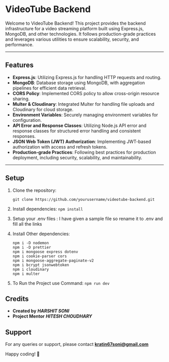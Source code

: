 # VideoTube Backend

Welcome to VideoTube Backend! This project provides the backend infrastructure for a video streaming platform built using Express.js, MongoDB, and other technologies. It follows production-grade practices and leverages various utilities to ensure scalability, security, and performance.

---

## Features

- **Express.js**: Utilizing Express.js for handling HTTP requests and routing.
- **MongoDB**: Database storage using MongoDB, with aggregation pipelines for efficient data retrieval.
- **CORS Policy**: Implemented CORS policy to allow cross-origin resource sharing.
- **Multer & Cloudinary**: Integrated Multer for handling file uploads and Cloudinary for cloud storage.
- **Environment Variables**: Securely managing environment variables for configuration.
- **API Error and Response Classes**: Utilizing Node.js API error and response classes for structured error handling and consistent responses.
- **JSON Web Token (JWT) Authorization**: Implementing JWT-based authorization with access and refresh tokens.
- **Production-grade Practices**: Following best practices for production deployment, including security, scalability, and maintainability.

---

## Setup

1. Clone the repository:
   ```
   git clone https://github.com/yourusername/videotube-backend.git
   ```
2. Install dependencies:
   `npm install`

3. Setup your .env files : I have given a sample file so rename it to .env and fill all the links

4. Install Other dependencies:

   ```
   npm i -D nodemon
   npm i -D prettier
   npm i mongoose express dotenv
   npm i cookie-parser cors
   npm i mongoose-aggregate-paginate-v2
   npm i bcrypt jsonwebtoken
   npm i cloudinary
   npm i multer
   ```

5. To Run the Project use Command:
   `npm run dev`

## Credits

- **Created by** **_HARSHIT SONI_**
- **Project Mentor** **_HITESH CHOUDHARY_**

## Support

For any queries or support, please contact **kratin67soni@gmail.com**

Happy coding! 🚀
